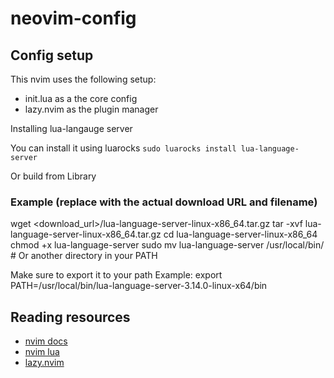 # neovim-config

## Config setup
This nvim uses the following setup:

- init.lua as a the core config
- lazy.nvim as the plugin manager


Installing lua-langauge server 

You can install it using luarocks
`sudo luarocks install lua-language-server`

Or build from Library
### Example (replace with the actual download URL and filename)
wget <download_url>/lua-language-server-linux-x86_64.tar.gz
tar -xvf lua-language-server-linux-x86_64.tar.gz
cd lua-language-server-linux-x86_64
chmod +x lua-language-server
sudo mv lua-language-server /usr/local/bin/  # Or another directory in your PATH

Make sure to export it to your path
Example: export PATH=/usr/local/bin/lua-language-server-3.14.0-linux-x64/bin


## Reading resources
- [nvim docs](https://neovim.io/doc/)
- [nvim lua](https://github.com/nanotee/nvim-lua-guide)
- [lazy.nvim](https://github.com/folke/lazy.nvim)

